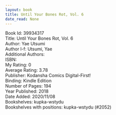```yaml
---
layout: book
title: Until Your Bones Rot, Vol. 6
date_read: None
---
```


Book Id: 39934317<br />
Title: Until Your Bones Rot, Vol. 6<br />
Author: Yae Utsumi<br />
Author l-f: Utsumi, Yae<br />
Additional Authors: <br />
ISBN: <br />
My Rating: 0<br />
Average Rating: 3.78<br />
Publisher: Kodansha Comics Digital-First!<br />
Binding: Kindle Edition<br />
Number of Pages: 194<br />
Year Published: 2018<br />
Date Added: 2020/11/08<br />
Bookshelves: kupka-wstydu<br />
Bookshelves with positions: kupka-wstydu (#2052)<br />

